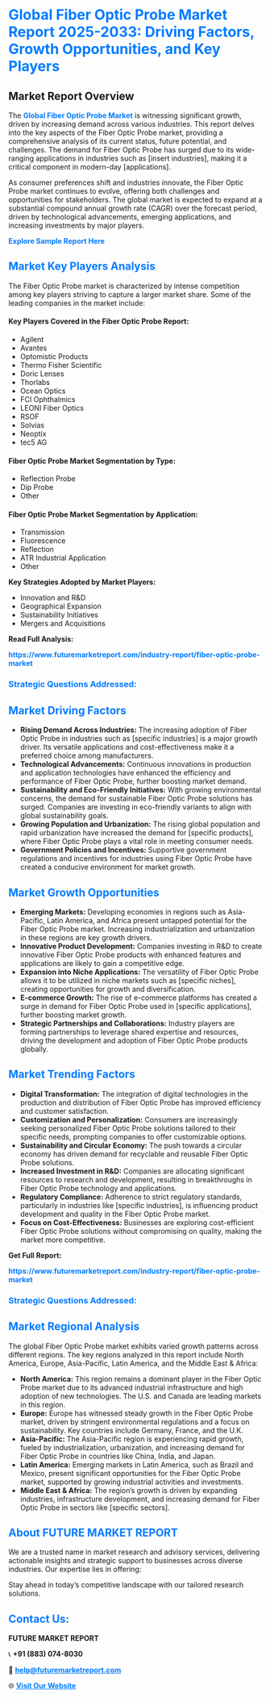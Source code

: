 <h1 style="color: #007BFF;">Global Fiber Optic Probe Market Report 2025-2033: Driving Factors, Growth Opportunities, and Key Players</h1>

<section id="overview">
<h2>Market Report Overview</h2>
<p>The <a href="https://www.futuremarketreport.com/industry-report/fiber-optic-probe-market" style="color: #007BFF; text-decoration: none;"><strong>Global Fiber Optic Probe Market</strong></a> is witnessing significant growth, driven by increasing demand across various industries. This report delves into the key aspects of the Fiber Optic Probe market, providing a comprehensive analysis of its current status, future potential, and challenges. The demand for Fiber Optic Probe has surged due to its wide-ranging applications in industries such as [insert industries], making it a critical component in modern-day [applications].</p>
<p>As consumer preferences shift and industries innovate, the Fiber Optic Probe market continues to evolve, offering both challenges and opportunities for stakeholders. The global market is expected to expand at a substantial compound annual growth rate (CAGR) over the forecast period, driven by technological advancements, emerging applications, and increasing investments by major players.</p>
</section>

<section id="overview">
<p><a href="https://www.futuremarketreport.com/request-sample/reportId=115647" style="color: #007BFF; text-decoration: none;"><strong>Explore Sample Report Here</strong></a></p>
</section>

<section id="key-players">
<h2 style="color: #007BFF;">Market Key Players Analysis</h2>
<p>The Fiber Optic Probe market is characterized by intense competition among key players striving to capture a larger market share. Some of the leading companies in the market include:</p>
<h4>Key Players Covered in the Fiber Optic Probe Report:</h4>
<ul><li>Agilent</li><li>Avantes</li><li>Optomistic Products</li><li>Thermo Fisher Scientific</li><li>Doric Lenses</li><li>Thorlabs</li><li>Ocean Optics</li><li>FCI Ophthalmics</li><li>LEONI Fiber Optics</li><li>RSOF</li><li>Solvias</li><li>Neoptix</li><li>tec5 AG</li></ul>
<h4>Fiber Optic Probe Market Segmentation by Type:</h4>
<ul><li>Reflection Probe</li><li>Dip Probe</li><li>Other</li></ul>

<h4>Fiber Optic Probe Market Segmentation by Application:</h4>
<ul><li>Transmission</li><li>Fluorescence</li><li>Reflection</li><li>ATR Industrial Application</li><li>Other</li></ul>
<p><strong>Key Strategies Adopted by Market Players:</strong></p>
<ul>
<li>Innovation and R&D</li>
<li>Geographical Expansion</li>
<li>Sustainability Initiatives</li>
<li>Mergers and Acquisitions</li>
</ul>
</section>

<section>
<p><strong>Read Full Analysis: </strong></p><a href="https://www.futuremarketreport.com/industry-report/fiber-optic-probe-market" style="color: #007BFF; text-decoration: none;"><strong>https://www.futuremarketreport.com/industry-report/fiber-optic-probe-market</strong></a>
<h3 style="color: #007BFF;">Strategic Questions Addressed:</h3>
</section>

<section id="driving-factors">
<h2 style="color: #007BFF;">Market Driving Factors</h2>
<ul>
<li><strong>Rising Demand Across Industries:</strong> The increasing adoption of Fiber Optic Probe in industries such as [specific industries] is a major growth driver. Its versatile applications and cost-effectiveness make it a preferred choice among manufacturers.</li>
<li><strong>Technological Advancements:</strong> Continuous innovations in production and application technologies have enhanced the efficiency and performance of Fiber Optic Probe, further boosting market demand.</li>
<li><strong>Sustainability and Eco-Friendly Initiatives:</strong> With growing environmental concerns, the demand for sustainable Fiber Optic Probe solutions has surged. Companies are investing in eco-friendly variants to align with global sustainability goals.</li>
<li><strong>Growing Population and Urbanization:</strong> The rising global population and rapid urbanization have increased the demand for [specific products], where Fiber Optic Probe plays a vital role in meeting consumer needs.</li>
<li><strong>Government Policies and Incentives:</strong> Supportive government regulations and incentives for industries using Fiber Optic Probe have created a conducive environment for market growth.</li>
</ul>
</section>

<section id="growth-opportunities">
<h2 style="color: #007BFF;">Market Growth Opportunities</h2>
<ul>
<li><strong>Emerging Markets:</strong> Developing economies in regions such as Asia-Pacific, Latin America, and Africa present untapped potential for the Fiber Optic Probe market. Increasing industrialization and urbanization in these regions are key growth drivers.</li>
<li><strong>Innovative Product Development:</strong> Companies investing in R&D to create innovative Fiber Optic Probe products with enhanced features and applications are likely to gain a competitive edge.</li>
<li><strong>Expansion into Niche Applications:</strong> The versatility of Fiber Optic Probe allows it to be utilized in niche markets such as [specific niches], creating opportunities for growth and diversification.</li>
<li><strong>E-commerce Growth:</strong> The rise of e-commerce platforms has created a surge in demand for Fiber Optic Probe used in [specific applications], further boosting market growth.</li>
<li><strong>Strategic Partnerships and Collaborations:</strong> Industry players are forming partnerships to leverage shared expertise and resources, driving the development and adoption of Fiber Optic Probe products globally.</li>
</ul>
</section>

<section id="trending-factors">
<h2 style="color: #007BFF;">Market Trending Factors</h2>
<ul>
<li><strong>Digital Transformation:</strong> The integration of digital technologies in the production and distribution of Fiber Optic Probe has improved efficiency and customer satisfaction.</li>
<li><strong>Customization and Personalization:</strong> Consumers are increasingly seeking personalized Fiber Optic Probe solutions tailored to their specific needs, prompting companies to offer customizable options.</li>
<li><strong>Sustainability and Circular Economy:</strong> The push towards a circular economy has driven demand for recyclable and reusable Fiber Optic Probe solutions.</li>
<li><strong>Increased Investment in R&D:</strong> Companies are allocating significant resources to research and development, resulting in breakthroughs in Fiber Optic Probe technology and applications.</li>
<li><strong>Regulatory Compliance:</strong> Adherence to strict regulatory standards, particularly in industries like [specific industries], is influencing product development and quality in the Fiber Optic Probe market.</li>
<li><strong>Focus on Cost-Effectiveness:</strong> Businesses are exploring cost-efficient Fiber Optic Probe solutions without compromising on quality, making the market more competitive.</li>
</ul>
</section>

<section>
<p><strong>Get Full Report: </strong></p><a href="https://www.futuremarketreport.com/industry-report/fiber-optic-probe-market" style="color: #007BFF; text-decoration: none;"><strong>https://www.futuremarketreport.com/industry-report/fiber-optic-probe-market</strong></a>
<h3 style="color: #007BFF;">Strategic Questions Addressed:</h3>
</section>


<section id="regional-analysis">
<h2 style="color: #007BFF;">Market Regional Analysis</h2>
<p>The global Fiber Optic Probe market exhibits varied growth patterns across different regions. The key regions analyzed in this report include North America, Europe, Asia-Pacific, Latin America, and the Middle East & Africa:</p>
<ul>
<li><strong>North America:</strong> This region remains a dominant player in the Fiber Optic Probe market due to its advanced industrial infrastructure and high adoption of new technologies. The U.S. and Canada are leading markets in this region.</li>
<li><strong>Europe:</strong> Europe has witnessed steady growth in the Fiber Optic Probe market, driven by stringent environmental regulations and a focus on sustainability. Key countries include Germany, France, and the U.K.</li>
<li><strong>Asia-Pacific:</strong> The Asia-Pacific region is experiencing rapid growth, fueled by industrialization, urbanization, and increasing demand for Fiber Optic Probe in countries like China, India, and Japan.</li>
<li><strong>Latin America:</strong> Emerging markets in Latin America, such as Brazil and Mexico, present significant opportunities for the Fiber Optic Probe market, supported by growing industrial activities and investments.</li>
<li><strong>Middle East & Africa:</strong> The region’s growth is driven by expanding industries, infrastructure development, and increasing demand for Fiber Optic Probe in sectors like [specific sectors].</li>
</ul>
</section>

<footer>
<h2 style="color: #007BFF;">About FUTURE MARKET REPORT</h2>
<p>We are a trusted name in market research and advisory services, delivering actionable insights and strategic support to businesses across diverse industries. Our expertise lies in offering:</p>

<p>Stay ahead in today’s competitive landscape with our tailored research solutions.</p>

<h2 style="color: #007BFF;">Contact Us:</h2>
<p><strong>FUTURE MARKET REPORT</strong></p>
<p>📞 <strong>+91 (883) 074-8030</strong></p>
<p>📧 <strong><a href="mailto:help@futuremarketreport.com" style="color: #007BFF;">help@futuremarketreport.com</a></strong></p>
<p>🌐 <strong><a href="https://www.futuremarketreport.com/" style="color: #007BFF;">Visit Our Website</a></strong></p>
</footer>